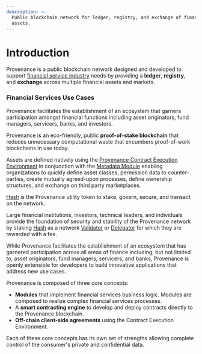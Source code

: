 ```yaml
---
description: >-
  Public blockchain network for ledger, registry, and exchange of financial
  assets.
---
```


# Introduction

Provenance is a public blockchain network designed and developed to support [financial service industry](../../ecosystem/financial-services-blockchain/) needs by providing a **ledger**, **registry**, and **exchange** across multiple financial assets and markets. 

### Financial Services Use Cases

Provenance facilitates the establishment of an ecosystem that garners participation amongst financial functions including asset originators, fund managers, servicers, banks, and investors.

Provenance is an eco-friendly, public **proof-of-stake blockchain** that reduces unnecessary computational waste that encumbers proof-of-work blockchains in use today. 

Assets are defined natively using the [Provenance Contract Execution Environment](../../p8e/overview/) in conjunction with the [Metadata Module](../../modules/metadata-module.md) enabling organizations to quickly define asset classes, permission data to counter-parties, create mutually agreed-upon processes, define ownership structures, and exchange on third party marketplaces. 

[Hash](../../appendix/hash-2.0.md) is the Provenance utility token to stake, govern, secure, and transact on the network. 

Large financial institutions, investors, technical leaders, and individuals provide the foundation of security and stability of the Provenance network by staking [Hash](../../appendix/hash-2.0.md) as a network [Validator](../../ecosystem/community/validator.md) or [Delegator](../../ecosystem/community/delegator.md) for which they are rewarded with a fee.

While Provenance facilitates the establishment of an ecosystem that has garnered participation across all areas of finance including, but not limited to, asset originators, fund managers, servicers, and banks, Provenance is openly extensible for developers to build innovative applications that address new use cases. 

Provenance is composed of three core concepts:

* **Modules** that implement financial services business logic.  Modules are composed to realize complex financial services processes.
* A **smart contracting engine** to develop and deploy contracts directly to the Provenance blockchain.
* **Off-chain client-side agreements** using the Contract Execution Environment.

Each of these core concepts has its own set of strengths allowing complete control of the consumer's private and confidential data.


